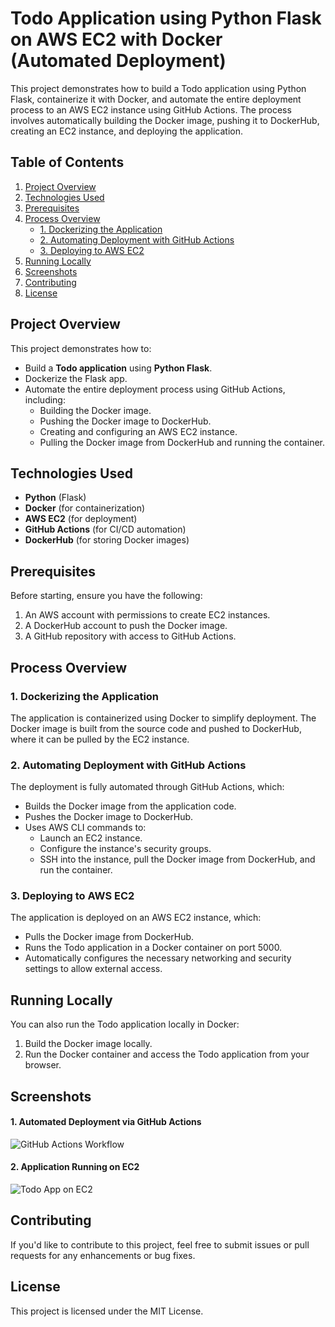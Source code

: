 # Todo Application using Python Flask on AWS EC2 with Docker (Automated Deployment)

This project demonstrates how to build a Todo application using Python Flask, containerize it with Docker, and automate the entire deployment process to an AWS EC2 instance using GitHub Actions. The process involves automatically building the Docker image, pushing it to DockerHub, creating an EC2 instance, and deploying the application.

## Table of Contents
1. [Project Overview](#project-overview)
2. [Technologies Used](#technologies-used)
3. [Prerequisites](#prerequisites)
4. [Process Overview](#process-overview)
   - [1. Dockerizing the Application](#1-dockerizing-the-application)
   - [2. Automating Deployment with GitHub Actions](#2-automating-deployment-with-github-actions)
   - [3. Deploying to AWS EC2](#3-deploying-to-aws-ec2)
5. [Running Locally](#running-locally)
6. [Screenshots](#screenshots)
7. [Contributing](#contributing)
8. [License](#license)

## Project Overview

This project demonstrates how to:
- Build a **Todo application** using **Python Flask**.
- Dockerize the Flask app.
- Automate the entire deployment process using GitHub Actions, including:
  - Building the Docker image.
  - Pushing the Docker image to DockerHub.
  - Creating and configuring an AWS EC2 instance.
  - Pulling the Docker image from DockerHub and running the container.

## Technologies Used
- **Python** (Flask)
- **Docker** (for containerization)
- **AWS EC2** (for deployment)
- **GitHub Actions** (for CI/CD automation)
- **DockerHub** (for storing Docker images)

## Prerequisites

Before starting, ensure you have the following:
1. An AWS account with permissions to create EC2 instances.
2. A DockerHub account to push the Docker image.
3. A GitHub repository with access to GitHub Actions.

## Process Overview

### 1. Dockerizing the Application

The application is containerized using Docker to simplify deployment. The Docker image is built from the source code and pushed to DockerHub, where it can be pulled by the EC2 instance.

### 2. Automating Deployment with GitHub Actions

The deployment is fully automated through GitHub Actions, which:
- Builds the Docker image from the application code.
- Pushes the Docker image to DockerHub.
- Uses AWS CLI commands to:
  - Launch an EC2 instance.
  - Configure the instance's security groups.
  - SSH into the instance, pull the Docker image from DockerHub, and run the container.

### 3. Deploying to AWS EC2

The application is deployed on an AWS EC2 instance, which:
- Pulls the Docker image from DockerHub.
- Runs the Todo application in a Docker container on port 5000.
- Automatically configures the necessary networking and security settings to allow external access.

## Running Locally

You can also run the Todo application locally in Docker:
1. Build the Docker image locally.
2. Run the Docker container and access the Todo application from your browser.

## Screenshots

#### 1. Automated Deployment via GitHub Actions

![GitHub Actions Workflow](/Github%20Action%20Workflow.jpg)

#### 2. Application Running on EC2
![Todo App on EC2](/Task%20master-Homepage.jpg)



## Contributing

If you'd like to contribute to this project, feel free to submit issues or pull requests for any enhancements or bug fixes.

## License

This project is licensed under the MIT License.

